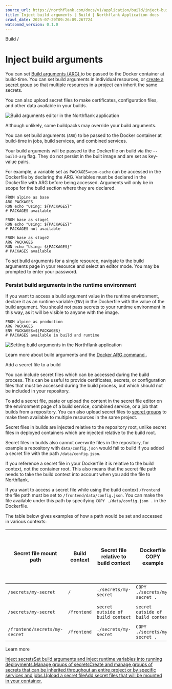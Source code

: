 ```yaml
---
source_url: https://northflank.com/docs/v1/application/build/inject-build-arguments
title: Inject build arguments | Build | Northflank Application docs
crawl_date: 2025-07-29T09:26:09.267724
watsonmd_version: 0.1.0
---
```


Build / 

# Inject build arguments

You can set [Build arguments (ARG) ](https://docs.docker.com/engine/reference/builder/#arg) to be passed to the Docker container at build-time. You can set build arguments in individual resources, or [create a secret group](../secure/manage-secret-groups) so that multiple resources in a project can inherit the same secrets.

You can also upload secret files to make certificates, configuration files, and other data available in your builds.

![Build arguments editor in the Northflank application](https://assets.northflank.com/documentation/v1/application/build/inject-build-arguments/build-arguments.png)

Although unlikely, some buildpacks may override your build arguments.

You can set build arguments (`ARG`) to be passed to the Docker container at build-time in jobs, build services, and combined services.

Your build arguments will be passed to the Dockerfile on build via the `--build-arg` flag. They do not persist in the built image and are set as key-value pairs.

For example, a variable set as `PACKAGES=npm-cache` can be accessed in the Dockerfile by declaring the ARG. Variables must be declared in the Dockerfile with ARG before being accessed. Arguments will only be in scope for the build section where they are declared.
    
    
    FROM alpine as base
    ARG PACKAGES
    RUN echo "Using: ${PACKAGES}"
    # PACKAGES available
    
    FROM base as stage1
    RUN echo "Using: ${PACKAGES}"
    # PACKAGES not available
    
    FROM base as stage2
    ARG PACKAGES
    RUN echo "Using: ${PACKAGES}"
    # PACKAGES available
    

To set build arguments for a single resource, navigate to the build arguments page in your resource and select an editor mode. You may be prompted to enter your password.

### Persist build arguments in the runtime environment

If you want to access a build argument value in the runtime environment, declare it as an runtime variable (`ENV`) in the Dockerfile with the value of the build argument. You should not pass secrets to your runtime environment in this way, as it will be visible to anyone with the image.
    
    
    FROM alpine as production
    ARG PACKAGES
    ENV PACKAGES=${PACKAGES}
    # PACKAGES available in build and runtime
    

![Setting build arguments in the Northflank application](https://assets.northflank.com/documentation/v1/application/secure/inject-secrets/build-arguments.png)

Learn more about build arguments and the [Docker ARG command ](https://docs.docker.com/engine/reference/builder/#arg).

Add a secret file to a build

You can include secret files which can be accessed during the build process. This can be useful to provide certificates, secrets, or configuration files that must be accessed during the build process, but which should not be included in your repository.

To add a secret file, paste or upload the content in the secret file editor on the environment page of a build service, combined service, or a job that builds from a repository. You can also upload secret files to [secret groups](../secure/manage-secret-groups) to make them available to multiple resources in the same project.

Secret files in builds are injected relative to the repository root, unlike secret files in deployed containers which are injected relative to the build root.

Secret files in builds also cannot overwrite files in the repository, for example a repository with `data/config.json` would fail to build if you added a secret file with the path `/data/config.json`.

If you reference a secret file in your Dockerfile it is relative to the build context, not the container root. This also means that the secret file path needs to take the build context into account when you add the file to Northflank.

If you want to access a secret file while using the build context `/frontend` the file path must be set to `/frontend/data/config.json`. You can make the file available under this path by specifying `COPY ./data/config.json .` in the Dockerfile.

The table below gives examples of how a path would be set and accessed in various contexts:

Secret file mount path| Build context| Secret file relative to build context| Dockerfile COPY example| File location in build after `WORKDIR app; COPY ${file} .`  
---|---|---|---|---  
`/secrets/my-secret`| `/`| `./secrets/my-secret`| `COPY ./secrets/my-secret .`| `/app/my-secret`  
`/secrets/my-secret`| `/frontend`| `secret outside of build context`| `secret outside of build context`| `secret outside of build context`  
`/frontend/secrets/my-secret`| `/frontend`| `./secrets/my-secret`| `COPY ./secrets/my-secret .`| `/app/my-secret`  
  
Learn more

[Inject secretsSet build arguments and inject runtime variables into running deployments.](/docs/v1/application/secure/inject-secrets)[Manage groups of secretsCreate and manage groups of secrets that can be inherited throughout an entire project or by specific services and jobs.](/docs/v1/application/secure/manage-secret-groups)[Upload a secret fileAdd secret files that will be mounted in your container.](/docs/v1/application/secure/upload-secret-files)
